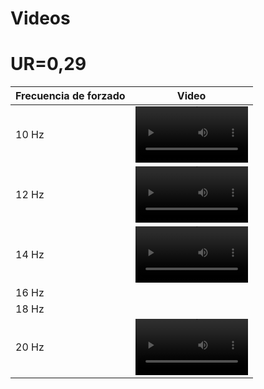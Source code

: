 # Videos

# UR=0,29

| Frecuencia de forzado | Video                                                                                                 |
|-----------------------|-------------------------------------------------------------------------------------------------------|
|    10 Hz              | <video src='https://user-images.githubusercontent.com/67233283/162471963-1cc260ae-abb8-46e2-94b3-b696a627e06a.mp4]' width=180/> |
|    12 Hz              | <video src='https://user-images.githubusercontent.com/67233283/162472012-1a86c12e-3103-4165-a08e-7dcdb722c235.mp4]' width=180/>  |
|    14 Hz              | <video src='https://user-images.githubusercontent.com/67233283/162472047-ed7e620e-0529-4d04-880a-04d73dbbcae3.mp4]' width=180/>  |
|    16 Hz              |                                                                                                       |
|    18 Hz              |                                                                                                       |
|    20 Hz              | <video src='https://user-images.githubusercontent.com/67233283/162472093-9bddcab7-64e5-43b3-b411-04ad9f88dbd3.mp4]' width=180/>  |
